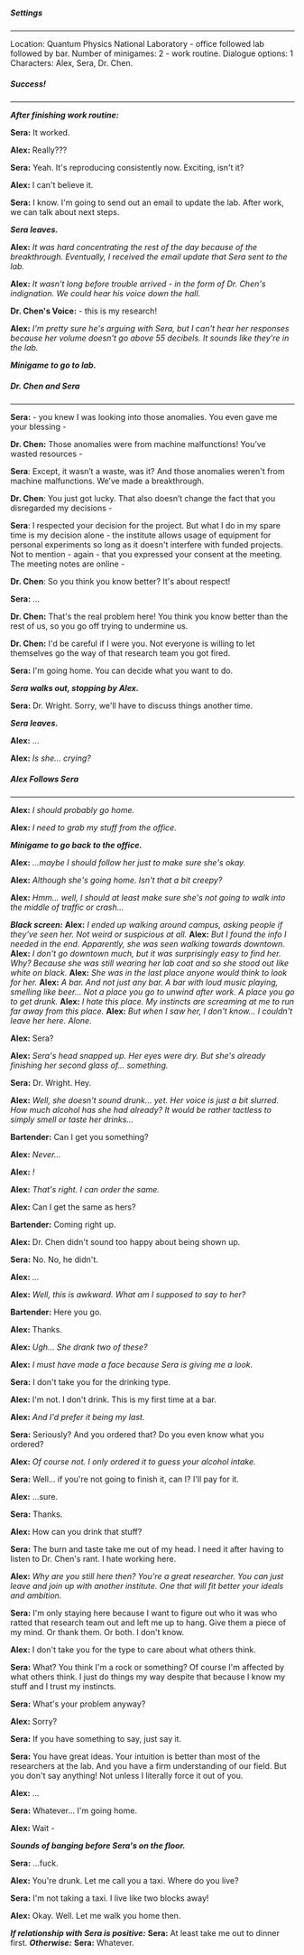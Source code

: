 ##### Settings
---
Location: Quantum Physics National Laboratory - office followed lab followed by bar.
Number of minigames: 2 - work routine.
Dialogue options: 1
Characters: Alex, Sera, Dr. Chen.

##### Success!
---
***After finishing work routine:***

**Sera:** It worked.

**Alex:** Really???

**Sera:** Yeah. It's reproducing consistently now. Exciting, isn't it?

**Alex:** I can't believe it.

**Sera:** I know. I'm going to send out an email to update the lab. After work, we can talk about next steps.

***Sera leaves.***

**Alex:** *It was hard concentrating the rest of the day because of the breakthrough. Eventually, I received the email update that Sera sent to the lab.*

**Alex:** *It wasn't long before trouble arrived - in the form of Dr. Chen's indignation. We could hear his voice down the hall.*

**Dr. Chen's Voice:** - this is my research!

**Alex:** *I'm pretty sure he's arguing with Sera, but I can't hear her responses because her volume doesn't go above 55 decibels. It sounds like they're in the lab.*

***Minigame to go to lab.***

##### Dr. Chen and Sera
---
**Sera:** - you knew I was looking into those anomalies. You even gave me your blessing -

**Dr. Chen:** Those anomalies were from machine malfunctions! You’ve wasted resources -

**Sera**: Except, it wasn’t a waste, was it? And those anomalies weren't from machine malfunctions. We’ve made a breakthrough.

**Dr. Chen**: You just got lucky. That also doesn’t change the fact that you disregarded my decisions -

**Sera**: I respected your decision for the project. But what I do in my spare time is my decision alone - the institute allows usage of equipment for personal experiments so long as it doesn't interfere with funded projects. Not to mention - again - that you expressed your consent at the meeting. The meeting notes are online -

**Dr. Chen**: So you think you know better? It's about respect!

**Sera:** ...

**Dr. Chen:** That's the real problem here! You think you know better than the rest of us, so you go off trying to undermine us.

**Dr. Chen:** I'd be careful if I were you. Not everyone is willing to let themselves go the way of that research team you got fired.

**Sera:** I'm going home. You can decide what you want to do.

***Sera walks out, stopping by Alex.***

**Sera:** Dr. Wright. Sorry, we'll have to discuss things another time.

***Sera leaves.***

**Alex:** ...

**Alex:** *Is she... crying?*

##### Alex Follows Sera
---
**Alex:** *I should probably go home.*

**Alex:** *I need to grab my stuff from the office.*

***Minigame to go back to the office.***

**Alex:** *...maybe I should follow her just to make sure she's okay.*

**Alex:** *Although she's going home. Isn't that a bit creepy?*

**Alex:** *Hmm... well, I should at least make sure she's not going to walk into the middle of traffic or crash...*

***Black screen:***
	**Alex:** *I ended up walking around campus, asking people if they've seen her. Not weird or suspicious at all.*
	**Alex:** *But I found the info I needed in the end. Apparently, she was seen walking towards downtown.*
	**Alex:** *I don't go downtown much, but it was surprisingly easy to find her. Why? Because she was still wearing her lab coat and so she stood out like white on black.*
	**Alex:** *She was in the last place anyone would think to look for her.*
	**Alex:** *A bar. And not just any bar. A bar with loud music playing, smelling like beer... Not a place you go to unwind after work. A place you go to get drunk.*
	**Alex:** *I hate this place. My instincts are screaming at me to run far away from this place.*
	**Alex:** *But when I saw her, I don't know... I couldn't leave her here. Alone.*

**Alex:** Sera?

**Alex:** *Sera's head snapped up. Her eyes were dry. But she's already finishing her second glass of... something.*

**Sera:** Dr. Wright. Hey.

**Alex:** *Well, she doesn't sound drunk... yet. Her voice is just a bit slurred. How much alcohol has she had already? It would be rather tactless to simply smell or taste her drinks...*

**Bartender:** Can I get you something?

**Alex:** *Never...*

**Alex:** *!*

**Alex:** *That's right. I can order the same.*

**Alex:** Can I get the same as hers?

**Bartender:** Coming right up.

**Alex:** Dr. Chen didn't sound too happy about being shown up.

**Sera:** No. No, he didn't.

**Alex:** *...*

**Alex:** *Well, this is awkward. What am I supposed to say to her?*

**Bartender:** Here you go.

**Alex:** Thanks.

**Alex:** *Ugh... She drank two of these?*

**Alex:** *I must have made a face because Sera is giving me a look.*

**Sera:** I don't take you for the drinking type.

**Alex:** I'm not. I don't drink. This is my first time at a bar.

**Alex:** *And I'd prefer it being my last.*

**Sera:** Seriously? And you ordered that? Do you even know what you ordered?

**Alex:** *Of course not. I only ordered it to guess your alcohol intake.*

**Sera:** Well... if you're not going to finish it, can I? I'll pay for it.

**Alex:** ...sure.

**Sera:** Thanks.

**Alex:** How can you drink that stuff?

**Sera:** The burn and taste take me out of my head. I need it after having to listen to Dr. Chen's rant. I hate working here.

**Alex:** *Why are you still here then? You're a great researcher. You can just leave and join up with another institute. One that will fit better your ideals and ambition.*

**Sera:** I'm only staying here because I want to figure out who it was who ratted that research team out and left me up to hang. Give them a piece of my mind. Or thank them. Or both. I don't know.

**Alex:** I don't take you for the type to care about what others think.

**Sera:** What? You think I'm a rock or something? Of course I'm affected by what others think. I just do things my way despite that because I know my stuff and I trust my instincts.

**Sera:** What's your problem anyway?

**Alex:** Sorry?

**Sera:** If you have something to say, just say it.

**Sera:** You have great ideas. Your intuition is better than most of the researchers at the lab. And you have a firm understanding of our field. But you don't say anything! Not unless I literally force it out of you.

**Alex:** ...

**Sera:** Whatever... I'm going home.

**Alex:** Wait -

***Sounds of banging before Sera's on the floor.***

**Sera:** ...fuck.

**Alex:** You're drunk. Let me call you a taxi. Where do you live?

**Sera:** I'm not taking a taxi. I live like two blocks away!

**Alex:** Okay. Well. Let me walk you home then.

***If relationship with Sera is positive:***
	**Sera:** At least take me out to dinner first.
***Otherwise:***
	**Sera:** Whatever.